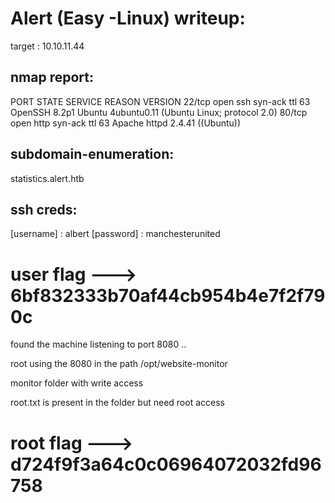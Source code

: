 Alert (Easy -Linux) writeup:  
=============================

target : 10.10.11.44

nmap report:
-------------

PORT   STATE SERVICE REASON         VERSION
22/tcp open  ssh     syn-ack ttl 63 OpenSSH 8.2p1 Ubuntu 4ubuntu0.11 (Ubuntu Linux; protocol 2.0)
80/tcp open  http    syn-ack ttl 63 Apache httpd 2.4.41 ((Ubuntu))

subdomain-enumeration:
-------------------------
statistics.alert.htb 

ssh creds:
-----------
[username] : albert 
[password] : manchesterunited

user flag ---> 6bf832333b70af44cb954b4e7f2f790c
================================================

found the machine listening to port 8080 ..

root using the 8080 in the path /opt/website-monitor

monitor folder with write access 

root.txt is present in the folder but need root access 

root flag ---> d724f9f3a64c0c06964072032fd96758 
===============================================


